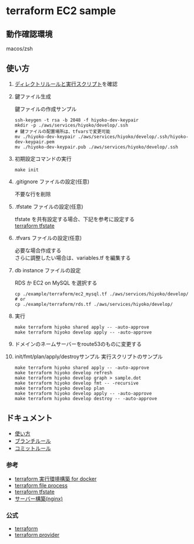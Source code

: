 # terraform EC2 sample

<!--
暫定
TODO: narikawa 構成図を作成
TODO: narikawa terraform のローカル実行環境の構築方法をまとめる（terraform docker に aws vault についてまとめればよさそう）
TODO: narikawa code pipeline
TODO: narikawa 複数環境の実装方法について(atlantis について)
TODO: narikawa ローカル、git actions の terraform のバージョン統一方法（github のビルド用のフローが必要？）
TODO: narikawa aws 連携方法についてまとめる(role 系を設定したタイミングで確認したい)
TODO: narikawa plan apply の運用についての考えをまとめる
TODO: narikawa git actions の追加（全環境の plan を PR 時に実行「PR 更新時にも実行されるように」）
TODO: narikawa git actions の追加（本番以外の環境の apply を main に marge 時に実行）
TODO: narikawa git actions の追加（本番の環境の apply を手動で実行）
TODO: narikawa .terraform.lock.hcl の取り扱いについて(特に github で terraform の apply までやりたい時)
TODO: narikawa クイックスタートを別ファイルに分割し、初期設定を作成
TODO: narikawa keypair の運用方法についてまとめる(特に github で terraform の apply までやりたい時)
-->

## 動作確認環境

macos/zsh

## 使い方

1. [ディレクトリルールと実行スクリプト](./docs/rule.md)を確認
2. 鍵ファイル生成

   鍵ファイルの作成サンプル

   ```shell
   ssh-keygen -t rsa -b 2048 -f hiyoko-dev-keypair
   mkdir -p ./aws/services/hiyoko/develop/.ssh
   # 鍵ファイルの配置場所は、tfvarsで変更可能
   mv ./hiyoko-dev-keypair ./aws/services/hiyoko/develop/.ssh/hiyoko-dev-keypair.pem
   mv ./hiyoko-dev-keypair.pub ./aws/services/hiyoko/develop/.ssh
   ```

3. 初期設定コマンドの実行

   ```shell
   make init
   ```

4. .gitignore ファイルの設定(任意)

   不要な行を削除

5. .tfstate ファイルの設定(任意)

   tfstate を共有設定する場合、下記を参考に設定する  
   [terraform tfstate](./docs/terraform/tfstate.md)

6. .tfvars ファイルの設定(任意)

   必要な場合作成する  
   さらに調整したい場合は、variables.tf を編集する

7. db instance ファイルの設定

   RDS か EC2 on MySQL を選択する

   ```shell
   cp ./example/terraform/ec2_mysql.tf ./aws/services/hiyoko/develop/
   # or
   cp ./example/terraform/rds.tf ./aws/services/hiyoko/develop/
   ```

8. 実行

   ```shell
   make terraform hiyoko shared apply -- -auto-approve
   make terraform hiyoko develop apply -- -auto-approve
   ```

9. ドメインのネームサーバーをroute53のものに変更する

10. init/fmt/plan/apply/destroyサンプル
    実行スクリプトのサンプル

    ```shell
    make terraform hiyoko shared apply -- -auto-approve
    make terraform hiyoko develop refresh
    make terraform hiyoko develop graph > sample.dot
    make terraform hiyoko develop fmt -- -recursive
    make terraform hiyoko develop plan
    make terraform hiyoko develop apply -- -auto-approve
    make terraform hiyoko develop destroy -- -auto-approve
    ```

## ドキュメント

- [使い方](./docs/rule.md)
- [ブランチルール](./docs/git/branch.md)
- [コミットルール](./docs/git/commit.md)

### 参考

- [terraform 実行環境構築 for docker](./docs/terraform/docker.md)
- [terraform file process](./docs/terraform/process.md)
- [terraform tfstate](./docs/terraform/tfstate.md)
- [サーバー構築(nginx)](./docs/server/nginx.md)

### 公式

- [terraform](https://developer.hashicorp.com/terraform)
- [terraform provider](https://registry.terraform.io/browse/providers)
